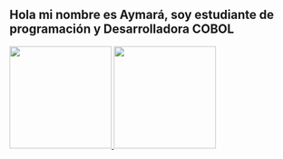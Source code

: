 ## Hola mi nombre es Aymará, soy estudiante de programación y Desarrolladora COBOL

<div align="inline">
  <a href="https://github.com/afusdeveloper">
  <img height="180em" src="https://github-readme-stats.vercel.app/api?username=afusdeveloper&show_icons=true&theme=light&include_all_commits=true&count_private=true"/>
  <img height="180em" src="https://github-readme-stats.vercel.app/api/top-langs/?username=afusdeveloper&layout=compact&langs_count=7&theme=light"/>
</div>
